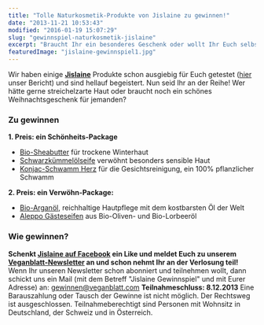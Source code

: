```yaml
---
title: "Tolle Naturkosmetik-Produkte von Jislaine zu gewinnen!"
date: "2013-11-21 10:53:43"
modified: "2016-01-19 15:07:29"
slug: "gewinnspiel-naturkosmetik-jislaine"
excerpt: "Braucht Ihr ein besonderes Geschenk oder wollt Ihr Euch selbst mal mit hochwertiger Naturkosmetik verwöhnen? Rechtzeitig vor Weihnachten könnt Ihr bei uns 2 Packages mit großartigen Naturkosmetik-Produkten von Jislaine gewinnen. Teilnahmeschluss: 8.12.2013"
featuredImage: "jislaine-gewinnspiel1.jpg"
---
```


Wir haben einige **[Jislaine](http://www.jislaine.de/)** Produkte schon ausgiebig für Euch getestet ([hier](https://www.veganblatt.com/jislaine-naturkosmetik) unser Bericht) und sind hellauf begeistert. Nun seid Ihr an der Reihe! Wer hätte gerne streichelzarte Haut oder braucht noch ein schönes Weihnachtsgeschenk für jemanden?

### Zu gewinnen

**1\. Preis: ein Schönheits-Package**

*   [Bio-Sheabutter](http://www.jislaine.de/Produkt/Bio-Sheabutter.727) für trockene Winterhaut
*   [Schwarzkümmelölseife](http://www.jislaine.de/Produkt/Schwarz%25C2%25AD%25C2%25ADk%25C3%25BCmmel%25C2%25AD%25C2%25AD%25C3%25B6l%25C2%25ADseife.1495) verwöhnt besonders sensible Haut
*   [Konjac-Schwamm Herz](http://www.jislaine.de/Produkt/Konjac-Schwamm_Herzform.2259) für die Gesichtsreinigung, ein 100% pflanzlicher Schwamm

**2\. Preis: ein Verwöhn-Package:**

*   [Bio-Arganöl](http://www.jislaine.de/Produkt/Bio-Argan%25C3%25B6l.729), reichhaltige Hautpflege mit dem kostbarsten Öl der Welt
*   [Aleppo Gästeseifen](http://www.jislaine.de/Produkt/5_Aleppo-G%25C3%25A4steseifen_mit_12%252C5_%2525_Lorbeer%25C3%25B6lanteil.706) aus Bio-Oliven- und Bio-Lorbeeröl

### Wie gewinnen?

**Schenkt [Jislaine auf Facebook](https://www.facebook.com/pages/Jislaine-Naturkosmetik/183181205094084?fref=ts) ein Like und meldet Euch zu unserem [Veganblatt-Newsletter](https://www.facebook.com/veganblatt/app_100265896690345) an und schon nehmt Ihr an der Verlosung teil!** Wenn Ihr unseren Newsletter schon abonniert und teilnehmen wollt, dann schickt uns ein Mail (mit dem Betreff "Jislaine Gewinnspiel" und mit Eurer Adresse) an: gewinnen@veganblatt.com **Teilnahmeschluss: 8.12.2013** Eine Barauszahlung oder Tausch der Gewinne ist nicht möglich. Der Rechtsweg ist ausgeschlossen. Teilnahmeberechtigt sind Personen mit Wohnsitz in Deutschland, der Schweiz und in Österreich.